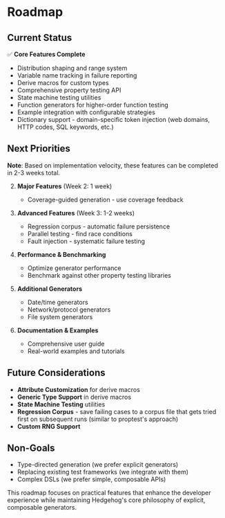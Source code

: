 # Roadmap

## Current Status

✅ **Core Features Complete**
- Distribution shaping and range system
- Variable name tracking in failure reporting  
- Derive macros for custom types
- Comprehensive property testing API
- State machine testing utilities
- Function generators for higher-order function testing
- Example integration with configurable strategies
- Dictionary support - domain-specific token injection (web domains, HTTP codes, SQL keywords, etc.)

## Next Priorities

**Note**: Based on implementation velocity, these features can be completed in 2-3 weeks total.

2. **Major Features** (Week 2: 1 week)
   - Coverage-guided generation - use coverage feedback

3. **Advanced Features** (Week 3: 1-2 weeks)
   - Regression corpus - automatic failure persistence
   - Parallel testing - find race conditions
   - Fault injection - systematic failure testing

4. **Performance & Benchmarking**
   - Optimize generator performance
   - Benchmark against other property testing libraries

5. **Additional Generators**
   - Date/time generators
   - Network/protocol generators
   - File system generators

6. **Documentation & Examples**
   - Comprehensive user guide
   - Real-world examples and tutorials

## Future Considerations

- **Attribute Customization** for derive macros
- **Generic Type Support** in derive macros
- **State Machine Testing** utilities
- **Regression Corpus** - save failing cases to a corpus file that gets tried first on subsequent runs (similar to proptest's approach)
- **Custom RNG Support**

## Non-Goals

- Type-directed generation (we prefer explicit generators)
- Replacing existing test frameworks (we integrate with them)
- Complex DSLs (we prefer simple, composable APIs)

This roadmap focuses on practical features that enhance the developer experience while maintaining Hedgehog's core philosophy of explicit, composable generators.